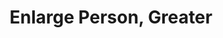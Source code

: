 ---
title: "Enlarge Person, Greater"

spell:
  schools:
    - name:        "Transmutation"
      subschools:  []
      descriptors: []
  classes:
    - name:  "Sorcerer/Wizard"
      abbr:  "Sor/Wiz"
      level: 4
  components:         [V, S, M]
  castingTime:        "1 round"
  range:              "Close (25 ft. + 5 ft./2 levels)"
  target:             "One humanoid creature"
  duration:           "1 min./level"
  dismissable:        true
  savingThrow:        "Fortitude negates"
  spellResistance:    "Yes"
  materialComponents: ["A pinch of powdered iron and a handful of fertilizer."]
  description:        |
    This spell causes the target humanoid creature to grow, quadrupling its height and multiplying its weight by 16. This increases the creature's size category by two steps. The target gains a +8 size bonus to Strength, a -4 size penalty to Dexterity (to a minimum of 1), and a -3 penalty on attack rolls and AC due to its increased size.

    If there is not enough room for the desired growth, the creature grows as much as possible and may make a Strength check (with its new modifier) to break free of the confining space. If it is unable to break out, the creature is considered immobile, but is not harmed.

    All equipment the creature is holding or carrying is enlarged in a similar fashion. Melee and projectile weapons affected by this spell deal more damage. Other magical properties a weapon or item may have are unaffected, however. Any enlarged item that leaves an enlarged creature's possession (including a projectile or thrown weapon) instantly returns to its normal size. This means that thrown weapons deal their normal damage, and projectiles deal damage based on the size of the weapon that fired them.

    Multiple magical effects that increase size do not stack.

    _Enlarge person, greater_ counters and dispels {% spell_link reduce-person %} or _reduce person, greater_.
---